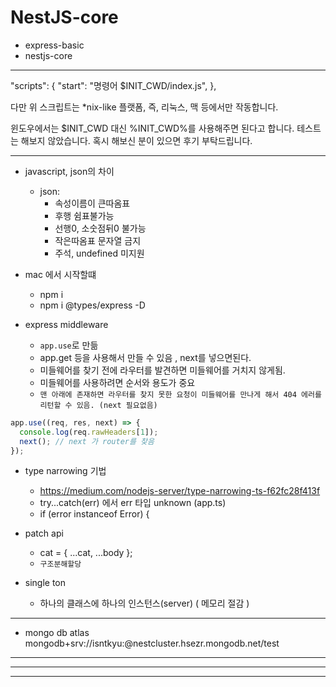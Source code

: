 # NestJS-core

- express-basic
- nestjs-core

---

"scripts": {
"start": "명령어 $INIT_CWD/index.js",
},

다만 위 스크립트는 \*nix-like 플랫폼, 즉, 리눅스, 맥 등에서만 작동합니다.

윈도우에서는 $INIT_CWD 대신 %INIT_CWD%를 사용해주면 된다고 합니다. 테스트는 해보지 않았습니다. 혹시 해보신 분이 있으면 후기 부탁드립니다.

---

- javascript, json의 차이

  - json:
    - 속성이름이 큰따옴표
    - 후행 쉼표불가능
    - 선행0, 소숫점뒤0 불가능
    - 작은따옴표 문자열 금지
    - 주석, undefined 미지원

- mac 에서 시작할떄

  - npm i
  - npm i @types/express -D

- express middleware
  - `app.use`로 만듦
  - app.get 등을 사용해서 만들 수 있음 , next를 넣으면된다.
  - 미들웨어를 찾기 전에 라우터를 발견하면 미들웨어를 거치지 않게됨.
  - 미들웨어를 사용하려면 순서와 용도가 중요
  - `맨 아래에 존재하면 라우터를 찾지 못한 요청이 미들웨어를 만나게 해서 404 에러를 리턴할 수 있음. (next 필요없음)`

```js
app.use((req, res, next) => {
  console.log(req.rawHeaders[1]);
  next(); // next 가 router를 찾음
});
```

- type narrowing 기법

  - https://medium.com/nodejs-server/type-narrowing-ts-f62fc28f413f
  - try...catch(err) 에서 err 타입 unknown (app.ts)
  - if (error instanceof Error) {

- patch api

  - cat = { ...cat, ...body };
  - `구조분해할당`

- single ton

  - 하나의 클래스에 하나의 인스턴스(server) ( 메모리 절감 )

---

- mongo db atlas
  mongodb+srv://isntkyu:<password>@nestcluster.hsezr.mongodb.net/test

---

---

---
